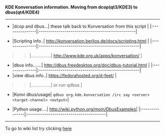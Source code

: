 **KDE Konversation information.  Moving from dcop(qt3/KDE3) to dbus(qt4/KDE4)**

---


  * |dcop and dbus...| these talk back to Konversation from this script |
|:---------------|:-------------------------------------------------|

  * |Scripting info..| http://konversation.berlios.de/docs/scripting.html |
|:---------------|:---------------------------------------------------|
> > |................| http://www.kde.org.uk/apps/konversation/           |

  * |dbus info.......| http://dbus.freedesktop.org/doc/dbus-tutorial.html |
|:---------------|:---------------------------------------------------|
  * |view dbus info..| https://fedorahosted.org/d-feet/                   |
> > |................| or run qdbus                                       |
  * |Konvi dbus/usage| `qdbus org.kde.konversation /irc say <server> <target-channel> <output>`|

  * |Python usage....| http://wiki.python.org/moin/DbusExamples|
|:---------------|:----------------------------------------|


---

To go to wiki list  try clicking
[here](http://code.google.com/p/inxi/w/list)